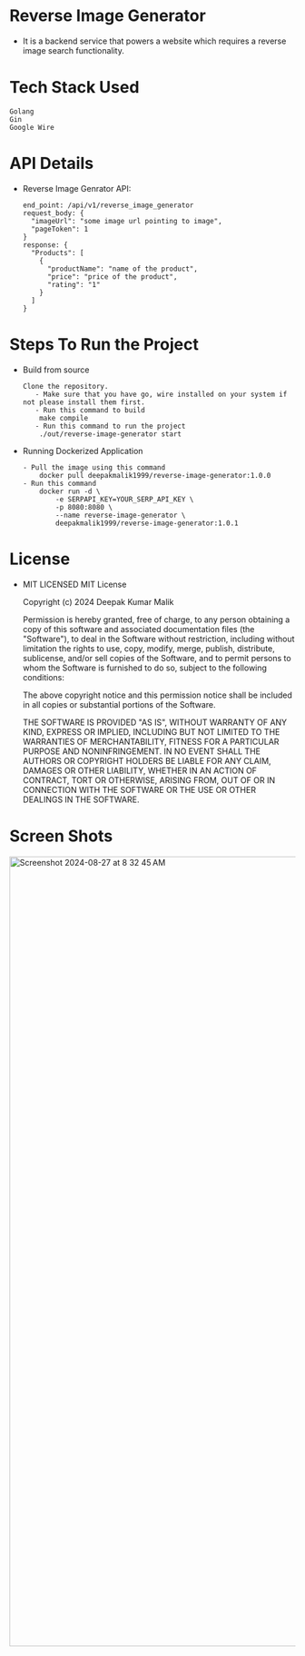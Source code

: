 # Reverse Image Generator
- It is a backend service that powers a website which requires a reverse image search functionality.

# Tech Stack Used
    Golang
    Gin
    Google Wire

# API Details

- Reverse Image Genrator API:

      end_point: /api/v1/reverse_image_generator
      request_body: {
        "imageUrl": "some image url pointing to image",
        "pageToken": 1
      }
      response: {
        "Products": [
          {
            "productName": "name of the product",
            "price": "price of the product",
            "rating": "1"
          }
        ]
      }

# Steps To Run the Project
- Build from source

      Clone the repository.
         - Make sure that you have go, wire installed on your system if not please install them first.
         - Run this command to build
          make compile
         - Run this command to run the project
          ./out/reverse-image-generator start

- Running Dockerized Application

      - Pull the image using this command
          docker pull deepakmalik1999/reverse-image-generator:1.0.0
      - Run this command
          docker run -d \
              -e SERPAPI_KEY=YOUR_SERP_API_KEY \
              -p 8080:8080 \
              --name reverse-image-generator \
              deepakmalik1999/reverse-image-generator:1.0.1
  
# License
- MIT LICENSED
      MIT License

    Copyright (c) 2024 Deepak Kumar Malik

    Permission is hereby granted, free of charge, to any person obtaining a copy
    of this software and associated documentation files (the "Software"), to deal
    in the Software without restriction, including without limitation the rights
    to use, copy, modify, merge, publish, distribute, sublicense, and/or sell
    copies of the Software, and to permit persons to whom the Software is
    furnished to do so, subject to the following conditions:

    The above copyright notice and this permission notice shall be included in all
    copies or substantial portions of the Software.

    THE SOFTWARE IS PROVIDED "AS IS", WITHOUT WARRANTY OF ANY KIND, EXPRESS OR
    IMPLIED, INCLUDING BUT NOT LIMITED TO THE WARRANTIES OF MERCHANTABILITY,
    FITNESS FOR A PARTICULAR PURPOSE AND NONINFRINGEMENT. IN NO EVENT SHALL THE
    AUTHORS OR COPYRIGHT HOLDERS BE LIABLE FOR ANY CLAIM, DAMAGES OR OTHER
    LIABILITY, WHETHER IN AN ACTION OF CONTRACT, TORT OR OTHERWISE, ARISING FROM,
    OUT OF OR IN CONNECTION WITH THE SOFTWARE OR THE USE OR OTHER DEALINGS IN THE
    SOFTWARE.


# Screen Shots
<img width="1391" alt="Screenshot 2024-08-27 at 8 32 45 AM" src="https://github.com/user-attachments/assets/83128e49-633c-4a83-ab54-e283a8d872bf">
